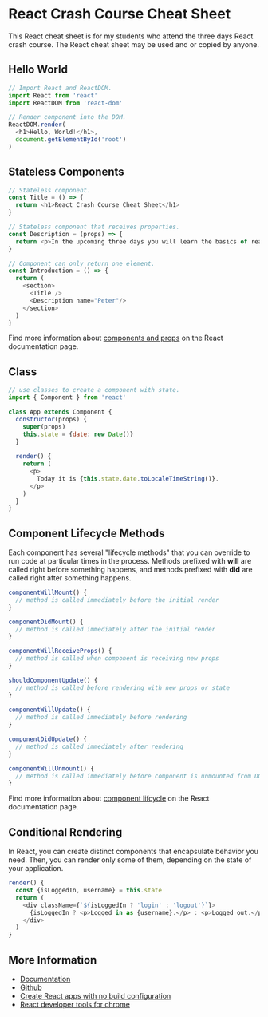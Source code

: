 # React Crash Course Cheat Sheet
This React cheat sheet is for my students who attend the three days React crash course. The React cheat sheet may be used and or copied by anyone.

## Hello World
```javascript
// Import React and ReactDOM.
import React from 'react'
import ReactDOM from 'react-dom'

// Render component into the DOM.
ReactDOM.render(
  <h1>Hello, World!</h1>,
  document.getElementById('root')
)
```

## Stateless Components
```javascript
// Stateless component.
const Title = () => {
  return <h1>React Crash Course Cheat Sheet</h1>
}
```

```javascript
// Stateless component that receives properties.
const Description = (props) => {
  return <p>In the upcoming three days you will learn the basics of react, {props.name}.</p>
}
```

```javascript
// Component can only return one element.
const Introduction = () => {
  return (
    <section>
      <Title />
      <Description name="Peter"/>
    </section>
  )
}
```
Find more information about [components and props](https://facebook.github.io/react/docs/components-and-props.html) on the React documentation page.

## Class
```javascript
// use classes to create a component with state.
import { Component } from 'react'

class App extends Component {
  constructor(props) {
    super(props)
    this.state = {date: new Date()}
  }
  
  render() {
    return (
      <p>
        Today it is {this.state.date.toLocaleTimeString()}.
      </p>
    )
  }
}
```

## Component Lifecycle Methods
Each component has several "lifecycle methods" that you can override to run code at particular times in the process. Methods prefixed with **will** are called right before something happens, and methods prefixed with **did** are called right after something happens.

```javascript
componentWillMount() {
  // method is called immediately before the initial render
}

componentDidMount() {
  // method is called immediately after the initial render
}

componentWillReceiveProps() {
  // method is called when component is receiving new props
}

shouldComponentUpdate() {
  // method is called before rendering with new props or state
}
 
componentWillUpdate() {
  // method is called immediately before rendering
}

componentDidUpdate() {
  // method is called immediately after rendering
}

componentWillUnmount() {
  // method is called immediately before component is unmounted from DOM
}
```

Find more information about [component lifcycle](https://facebook.github.io/react/docs/react-component.html#the-component-lifecycle) on the React documentation page.

## Conditional Rendering
In React, you can create distinct components that encapsulate behavior you need. Then, you can render only some of them, depending on the state of your application.
```javascript
render() {
  const {isLoggedIn, username} = this.state
  return (
    <div className={`${isLoggedIn ? 'login' : 'logout'}`}>
      {isLoggedIn ? <p>Logged in as {username}.</p> : <p>Logged out.</p>}
    </div>
  )
}
```

## More Information
* [Documentation](https://facebook.github.io/react/docs)
* [Github](https://github.com/facebook/react)
* [Create React apps with no build configuration](https://github.com/facebookincubator/create-react-app)
* [React developer tools for chrome](https://chrome.google.com/webstore/detail/react-developer-tools/fmkadmapgofadopljbjfkapdkoienihi)
